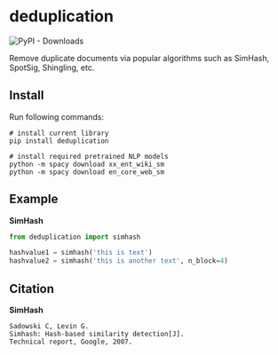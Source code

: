 # deduplication

![PyPI - Downloads](https://img.shields.io/pypi/dw/deduplication?label=PyPI)

Remove duplicate documents via popular algorithms such as SimHash, SpotSig, Shingling, etc.

## Install

Run following commands:

```
# install current library
pip install deduplication

# install required pretrained NLP models 
python -m spacy download xx_ent_wiki_sm
python -m spacy download en_core_web_sm
```

## Example

__SimHash__

```python
from deduplication import simhash

hashvalue1 = simhash('this is text')
hashvalue2 = simhash('this is another text', n_block=4)
```

## Citation

__SimHash__

```
Sadowski C, Levin G. 
Simhash: Hash-based similarity detection[J]. 
Technical report, Google, 2007.
```
